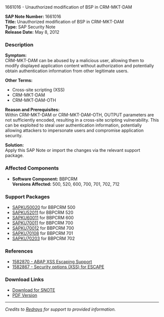 1661016 - Unauthorized modification of BSP in CRM-MKT-DAM

**SAP Note Number:** 1661016  
**Title:** Unauthorized modification of BSP in CRM-MKT-DAM  
**Type:** SAP Security Note  
**Release Date:** May 8, 2012  

### Description

**Symptom:**  
CRM-MKT-DAM can be abused by a malicious user, allowing them to modify displayed application content without authorization and potentially obtain authentication information from other legitimate users.

**Other Terms:**  
- Cross-site scripting (XSS)  
- CRM-MKT-DAM  
- CRM-MKT-DAM-OTH  

**Reason and Prerequisites:**  
Within CRM-MKT-DAM or CRM-MKT-DAM-OTH, OUTPUT parameters are not sufficiently encoded, resulting in a cross-site scripting vulnerability. This can be exploited to steal user authentication information, potentially allowing attackers to impersonate users and compromise application security.

**Solution:**  
Apply this SAP Note or import the changes via the relevant support package.

### Affected Components

- **Software Component:** BBPCRM  
  **Versions Affected:** 500, 520, 600, 700, 701, 702, 712

### Support Packages

- [SAPKU50020](https://me.sap.com/supportpackage/SAPKU50020) for BBPCRM 500
- [SAPKU52011](https://me.sap.com/supportpackage/SAPKU52011) for BBPCRM 520
- [SAPKU60011](https://me.sap.com/supportpackage/SAPKU60011) for BBPCRM 600
- [SAPKU70011](https://me.sap.com/supportpackage/SAPKU70011) for BBPCRM 700
- [SAPKU70012](https://me.sap.com/supportpackage/SAPKU70012) for BBPCRM 700
- [SAPKU70108](https://me.sap.com/supportpackage/SAPKU70108) for BBPCRM 701
- [SAPKU70203](https://me.sap.com/supportpackage/SAPKU70203) for BBPCRM 702

### References

- [1582870 - ABAP XSS Escaping Support](https://me.sap.com/notes/1582870)
- [1582867 - Security options (XSS) for ESCAPE](https://me.sap.com/notes/1582867)

### Download Links

- [Download for SNOTE](https://notesdownloads.sap.com/note/0040000009863422017)
- [PDF Version](https://userapps.support.sap.com/sap/support/sfm/notes/print/0001661016?language=en-US&token=89163CE65DF965CA82E7E0D59D750931)

---

*Credits to [Redrays](https://redrays.io) for support to provided information.*